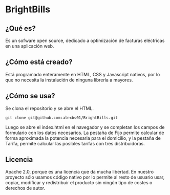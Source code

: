 # BrightBills

## ¿Qué es?

Es un sofware open source, dedicado a optimización de facturas eléctricas en una aplicación web.  

## ¿Cómo está creado?

Está programado enteramente en HTML, CSS y Javascript nativos, por lo que no necesita la 
instalación de ninguna librería a mayores.  

## ¿Cómo se usa?

Se clona el repositorio y se abre el HTML.  

```git
git clone git@github.com:alexbs01/BrightBills.git
```

Luego se abre el index.html en el navegador y se completan los campos de formulario con los 
datos necesarios. La pestaña de Fijo permite calcular de forma aproximada la potencia necesaria
para el domicilio, y la pestaña de Tarifa, permite calcular las posibles tarifas con tres 
distribuidoras.  

## Licencia

Apache 2.0, porque es una licencia que da mucha libertad. En nuestro proyecto sólo usamos 
código nativo por lo permite al resto de usuario usar, copiar, modificar y redistribuir 
el producto sin ningún tipo de costes o derechos de autor.  

